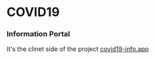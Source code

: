 # COVID19

### Information Portal

It's the clinet side of the project [covid19-info.app](https://convid19-info.app)

